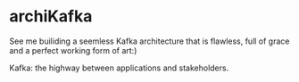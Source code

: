 # archiKafka

See me builiding a seemless Kafka architecture that is flawless, full of grace and a perfect working form of art:)

Kafka: the highway between applications and stakeholders.
